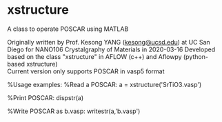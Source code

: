 # xstructure
A class to operate POSCAR using MATLAB


Originally written by Prof. Kesong YANG (kesong@ucsd.edu) at UC San Diego for NANO106 Crystalgraphy of Materials in 2020-03-16
Developed based on the class "xstructure" in AFLOW (c++) and Aflowpy (python-based xstructure)  
Current version only supports POSCAR in vasp5 format


%Usage examples: 
%Read a POSCAR:  a = xstructure('SrTiO3.vasp')

%Print POSCAR: dispstr(a)

%Write POSCAR as b.vasp: writestr(a,'b.vasp')
